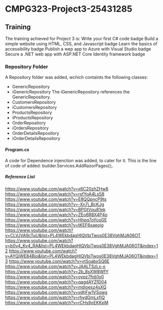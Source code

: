 # CMPG323-Project3-25431285
## Training 
The training achieved for Project 3 is:
Write your first C# code badge
Build a simple website using HTML, CSS, and Javascript badge
Learn the basics of accessibility badge
Publish a wep app to Azure with Visual Studio badge
Secure a .NET web app with ASP.NET Core Identity framework badge
### Repository Folder
A Repository folder was added, wchich containts the following classes:
- GenericRepository
- iGenericRepository
  The iGenericRepository references the GenericRepository.
- CustomersRepository
- iCustomersRepository
- ProductsRepository
- iProductsRepository
- OrderRepoaitory
- iOrdersRepository
- OrderDetailsRepository
- iOrderDetailsRepository

#### Program.cs
A code for Dependence injenction was added, to cater for it.
This is the line of code of added: builder.Services.AddRazorPages();.

##### Reference List
https://www.youtube.com/watch?v=x6C20zhZHw8
https://www.youtube.com/watch?v=rsfYoA4LsS8
https://www.youtube.com/watch?v=E8QQpncP9ts
https://www.youtube.com/watch?v=-Xn7i_BcKJg
https://www.youtube.com/watch?v=BPGtVpu81ek
https://www.youtube.com/watch?v=ZEo6R8X4P4o
https://www.youtube.com/watch?v=Hhpq7oYcpGE
https://www.youtube.com/watch?v=tKEF6xaeoig
https://www.youtube.com/watch?v=CLVJVA9cTuU&list=PL4WEkbdagHIQVbiTwos0E38VghMJA06OT
https://www.youtube.com/watch?v=b0v4_Kv4_RA&list=PL4WEkbdagHIQVbiTwos0E38VghMJA06OT&index=12
https://www.youtube.com/watch?v=AYQjWE84Bjo&list=PL4WEkbdagHIQVbiTwos0E38VghMJA06OT&index=13
https://www.youtube.com/watch?v=ytSoabxSQ6E
https://www.youtube.com/watch?v=JAALTSzLx-o
https://www.youtube.com/watch?v=2b_8sXW8WfY
https://www.youtube.com/watch?v=oypz7fnb1o0
https://www.youtube.com/watch?v=qagdAYZfD04
https://www.youtube.com/watch?v=mdioesz4sXQ
https://www.youtube.com/watch?v=vdhFw1VSowg
https://www.youtube.com/watch?v=rhydGmLxfjQ
https://www.youtube.com/watch?v=rCHs9oEKKpM

